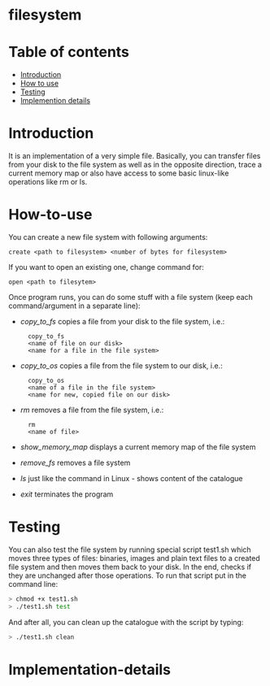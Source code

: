 # filesystem

# Table of contents

* [Introduction](https://github.com/culring/filesystem/blob/master/README.md#introduction)
* [How to use](https://github.com/culring/filesystem/blob/master/README.md#how-to-use)
* [Testing](./#testing)
* [Implemention details](https://github.com/culring/filesystem/blob/master/README.md#implementation-details)

# Introduction

It is an implementation of a very simple file. Basically, you can transfer files from your disk to the file system as well as in the opposite direction, trace a current memory map or also have access to some basic linux-like operations like rm or ls.

# How-to-use

You can create a new file system with following arguments:
	
	create <path to filesystem> <number of bytes for filesystem>
	
If you want to open an existing one, change command for:

	open <path to filesytem> 
	
Once program runs, you can do some stuff with a file system (keep each command/argument in a separate line):

- _copy_to_fs_ copies a file from your disk to the file system, i.e.:

	  	copy_to_fs 
	  	<name of file on our disk>
	  	<name for a file in the file system>
	  
- _copy_to_os_ copies a file from the file system to our disk, i.e.:

	  	copy_to_os
	  	<name of a file in the file system>
	  	<name for new, copied file on our disk>

- _rm_ removes a file from the file system, i.e.:
	
		rm
		<name of file>

- _show_memory_map_ displays a current memory map of the file system

- _remove_fs_ removes a file system

- _ls_ just like the command in Linux - shows content of the catalogue

- _exit_ terminates the program
  
# Testing

You can also test the file system by running special script test1.sh which moves three types of files: binaries, images and plain text files to a created file system and then moves them back to your disk. In the end, checks if they are unchanged after those operations. To run that script put in the command line:

```bash
> chmod +x test1.sh
> ./test1.sh test	
```
	
And after all, you can clean up the catalogue with the script by typing:
	
```bash
> ./test1.sh clean
```

# Implementation-details
